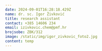 ```yaml
---
date: 2024-09-01T16:28:18.429Z
name: dr. sc. Igor Živković
title: research assistant
contact: +385 14606 234
email: izivkovic.chem@pmf.hr
brojsobe: ZBK/312
image: /static/img/igor_zivkovic_foto2.jpg
content: t﻿emp
---
```

